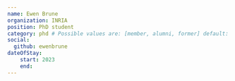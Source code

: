 ```yaml
---
name: Ewen Brune
organization: INRIA
position: PhD student
category: phd # Possible values are: [member, alumni, former] default: member
social:
  github: ewenbrune
dateOfStay: 
    start: 2023
    end: 
---
```


